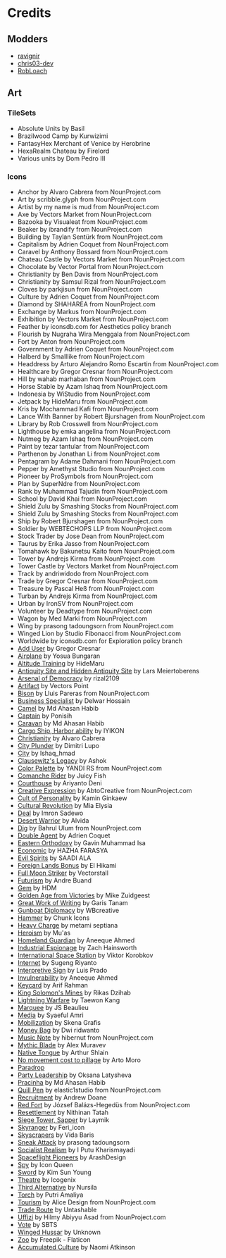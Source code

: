 # Credits

## Modders

- [ravignir](https://github.com/ravignir)
- [chris03-dev](https://codeberg.org/chris03-dev)
- [RobLoach](https://github.com/robloach)

## Art

### TileSets

- Absolute Units by Basil
- Brazilwood Camp by Kurwizimi
- FantasyHex Merchant of Venice by Herobrine
- HexaRealm Chateau by Firelord
- Various units by Dom Pedro III

### Icons

- Anchor by Alvaro Cabrera from NounProject.com
- Art by scribble.glyph from NounProject.com
- Artist by my name is mud from NounProject.com
- Axe by Vectors Market from NounProject.com
- Bazooka by Visualeat from NounProject.com
- Beaker by ibrandify from NounProject.com
- Building by Taylan Sentürk from NounProject.com
- Capitalism by Adrien Coquet from NounProject.com
- Caravel by Anthony Bossard from NounProject.com
- Chateau Castle by Vectors Market from NounProject.com
- Chocolate by Vector Portal from NounProject.com
- Christianity by Ben Davis from NounProject.com
- Christianity by Samsul Rizal from NounProject.com
- Cloves by parkjisun from NounProject.com
- Culture by Adrien Coquet from NounProject.com
- Diamond by SHAHAREA from NounProject.com
- Exchange by Markus from NounProject.com
- Exhibition by Vectors Market from NounProject.com
- Feather by iconsdb.com for Aesthetics policy branch
- Flourish by Nugraha Wira Menggala from NounProject.com
- Fort by Anton from NounProject.com
- Government by Adrien Coquet from NounProject.com
- Halberd by Smalllike from NounProject.com
- Headdress by Arturo Alejandro Romo Escartin from NounProject.com
- Healthcare by Gregor Cresnar from NounProject.com
- Hill by wahab marhaban from NounProject.com
- Horse Stable by Azam Ishaq from NounProject.com
- Indonesia by WiStudio from NounProject.com
- Jetpack by HideMaru from NounProject.com
- Kris by Mochammad Kafi from NounProject.com
- Lance With Banner by Robert Bjurshagen from NounProject.com
- Library by Rob Crosswell from NounProject.com
- Lighthouse by emka angelina from NounProject.com
- Nutmeg by Azam Ishaq from NounProject.com
- Paint by tezar tantular from NounProject.com
- Parthenon by Jonathan Li from NounProject.com
- Pentagram by Adame Dahmani from NounProject.com
- Pepper by Amethyst Studio from NounProject.com
- Pioneer by ProSymbols from NounProject.com
- Plan by SuperNdre from NounProject.com
- Rank by Muhammad Tajudin from NounProject.com
- School by David Khai from NounProject.com
- Shield Zulu by Smashing Stocks from NounProject.com
- Shield Zulu by Smashing Stocks from NounProject.com
- Ship by Robert Bjurshagen from NounProject.com
- Soldier by WEBTECHOPS LLP from NounProject.com
- Stock Trader by Jose Dean from NounProject.com
- Taurus by Erika Jasso from NounProject.com
- Tomahawk by Bakunetsu Kaito from NounProject.com
- Tower by Andrejs Kirma from NounProject.com
- Tower Castle by Vectors Market from NounProject.com
- Track by andriwidodo from NounProject.com
- Trade by Gregor Cresnar from NounProject.com
- Treasure by Pascal Heß from NounProject.com
- Turban by Andrejs Kirma from NounProject.com
- Urban by IronSV from NounProject.com
- Volunteer by Deadtype from NounProject.com
- Wagon by Med Marki from NounProject.com
- Wing by prasong tadoungsorn from NounProject.com
- Winged Lion by Studio Fibonacci from NounProject.com
- Worldwide by iconsdb.com for Exploration policy branch
- [Add User](https://thenounproject.com/icon/add-user-368922/) by Gregor Cresnar
- [Airplane](https://thenounproject.com/icon/airplane-7727063/) by Yosua Bungaran
- [Altitude Training](https://thenounproject.com/icon/mountain-5409893/) by HideMaru
- [Antiquity Site and Hidden Antiquity Site](https://thenounproject.com/icon/ruins-5758116/) by Lars Meiertoberens
- [Arsenal of Democracy](https://thenounproject.com/icon/bullet-7459993/) by rizal2109
- [Artifact](https://thenounproject.com/icon/Artifact-3243819/) by Vectors Point
- [Bison](https://thenounproject.com/icon/bison-4060108/) by Lluis Pareras from NounProject.com
- [Business Specialist](https://thenounproject.com/icon/business-specialist-598034/) by Delwar Hossain
- [Camel](https://thenounproject.com/icon/camel-7803410/) by Md Ahasan Habib
- [Captain](https://thenounproject.com/icon/captain-7649814/) by Ponisih
- [Caravan](https://thenounproject.com/icon/camel-7803410/) by Md Ahasan Habib
- [Cargo Ship, Harbor ability](https://thenounproject.com/icon/sail-boat-7845318/) by IYIKON
- [Christianity](https://thenounproject.com/icon/cross-5815203/) by Alvaro Cabrera
- [City Plunder](https://thenounproject.com/icon/skull-and-bones-6458048/) by Dimitri Lupo
- [City](https://thenounproject.com/icon/city-7677326/) by Ishaq_hmad
- [Clausewitz's Legacy](https://thenounproject.com/icon/muscles-7459499/) by Ashok
- [Color Palette](https://thenounproject.com/icon/color-palette-4655601/) by YANDI RS from NounProject.com
- [Comanche Rider](https://thenounproject.com/icon/native-indian-headdress-6252201/) by Juicy Fish
- [Courthouse](https://thenounproject.com/icon/courthouse-7403358/) by Ariyanto Deni
- [Creative Expression](https://thenounproject.com/icon/splash-4390563/) by AbtoCreative from NounProject.com
- [Cult of Personality](https://thenounproject.com/icon/bully-4616110/) by Kamin Ginkaew
- [Cultural Revolution](https://thenounproject.com/icon/cultural-activities-7659287/) by Mia Elysia
- [Deal](https://thenounproject.com/icon/deal-7503121/) by Imron Sadewo
- [Desert Warrior](https://thenounproject.com/icon/desert-7472058/) by Alvida
- [Dig](https://thenounproject.com/icon/dig-5410940/) by Bahrul Ulum from NounProject.com
- [Double Agent](https://thenounproject.com/icon/spy-1807269/) by Adrien Coquet
- [Eastern Orthodoxy](https://thenounproject.com/icon/orthodox-7358580/) by Gavin Muhammad Isa
- [Economic](https://thenounproject.com/icon/economic-6587778/) by HAZHA FARASYA
- [Evil Spirits](https://thenounproject.com/icon/shield-7922666/) by SAADI ALA
- [Foreign Lands Bonus](https://thenounproject.com/icon/triangle-7487240/) by El Hikami
- [Full Moon Striker](https://thenounproject.com/icon/missile-6608854/) by Vectorstall
- [Futurism](https://thenounproject.com/icon/tourist-7083437/) by Andre Buand
- [Gem](https://thenounproject.com/icon/gem-7307861/) by HDM
- [Golden Age from Victories](https://thenounproject.com/icon/smiley-face-2571154/) by Mike Zuidgeest
- [Great Work of Writing](https://thenounproject.com/icon/ink-pen-5709031/) by Garis Tanam
- [Gunboat Diplomacy](https://thenounproject.com/icon/diplomacy-6258254/) by WBcreative
- [Hammer](https://thenounproject.com/icon/hammer-829071/) by Chunk Icons
- [Heavy Charge](https://thenounproject.com/icon/spear-7674485/) by metami septiana
- [Heroism](https://thenounproject.com/icon/star-4960592/) by Mu'as
- [Homeland Guardian](https://thenounproject.com/icon/star-shield-764665/) by Aneeque Ahmed
- [Industrial Espionage](https://thenounproject.com/icon/robbery-7183772/) by Zach Hainsworth
- [International Space Station](https://thenounproject.com/icon/iss-956251/) by Viktor Korobkov
- [Internet](https://thenounproject.com/icon/internet-7818125/) by Sugeng Riyanto
- [Interpretive Sign](https://thenounproject.com/icon/interpretive-sign-68539/) by Luis Prado
- [Invulnerability](https://thenounproject.com/icon/health-insurance-764650/) by Aneeque Ahmed
- [Keycard](https://thenounproject.com/icon/keycard-7423952/) by Arif Rahman
- [King Solomon's Mines](https://thenounproject.com/icon/mine-7442527/) by Rikas Dzihab
- [Lightning Warfare](https://thenounproject.com/icon/tank-7284097/) by Taewon Kang
- [Marquee](https://thenounproject.com/icon/marquee-1546225/) by JS Beaulieu
- [Media](https://thenounproject.com/icon/media-6922821/) by Syaeful Amri
- [Mobilization](https://thenounproject.com/icon/sale-7772060/) by Skena Grafis
- [Money Bag](https://thenounproject.com/icon/money-bag-7868190/) by Dwi ridwanto
- [Music Note](https://thenounproject.com/icon/music-note-4840954/) by hibernut from NounProject.com
- [Mythic Blade](https://thenounproject.com/icon/question-mark-1295871/) by Alex Muravev
- [Native Tongue](https://thenounproject.com/icon/archway-3396176/) by Arthur Shlain
- [No movement cost to pillage](https://thenounproject.com/icon/burn-7438357/) by Arto Moro
- [Paradrop](https://thenounproject.com/icon/parachute-7236485/)
- [Party Leadership](https://thenounproject.com/icon/leader-925242/) by Oksana Latysheva
- [Pracinha](https://thenounproject.com/icon/snake-7803482/) by Md Ahasan Habib
- [Quill Pen](https://thenounproject.com/icon/quill-pen-6965217/) by elastic1studio from NounProject.com
- [Recruitment](https://thenounproject.com/icon/skull-912477/) by Andrew Doane
- [Red Fort](https://thenounproject.com/icon/red-fort-331332/) by József Balázs-Hegedüs from NounProject.com
- [Resettlement](https://thenounproject.com/icon/resettlement-2209642/) by Nithinan Tatah
- [Siege Tower, Sapper](https://thenounproject.com/icon/bull-head-2717640/) by Laymik
- [Skyranger](https://thenounproject.com/icon/airplane-7546219/) by Feri_icon
- [Skyscrapers](https://thenounproject.com/icon/building-7605346/) by Vida Baris
- [Sneak Attack](https://thenounproject.com/icon/wing-1865583/) by prasong tadoungsorn
- [Socialist Realism](https://thenounproject.com/icon/monument-6860915/) by I Putu Kharismayadi
- [Spaceflight Pioneers](https://thenounproject.com/icon/astronaut-7528057/) by ArashDesign
- [Spy](https://thenounproject.com/icon/spy-7776026/) by Icon Queen
- [Sword](https://thenounproject.com/icon/sword-7843777/) by Kim Sun Young
- [Theatre](https://thenounproject.com/icon/theatre-7449828/) by Icogenix
- [Third Alternative](https://thenounproject.com/icon/capital-7169973/) by Nursila
- [Torch](https://thenounproject.com/icon/torch-7526806/) by Putri Amaliya
- [Tourism](https://thenounproject.com/icon/suitcase-3406281/) by Alice Design from NounProject.com
- [Trade Route](https://thenounproject.com/icon/circle-arrows-1841393/) by Untashable
- [Uffizi](https://thenounproject.com/icon/sculpture-7760058/) by Hilmy Abiyyu Asad from NounProject.com
- [Vote](https://thenounproject.com/icon/vote-4045417/) by SBTS
- [Winged Hussar](https://www.dakkadakka.com/gallery/895280-Primaris,%20Winged%20Hussar.html) by Unknown
- [Zoo](https://www.flaticon.com/free-icon/elephant_1419285) by Freepik - Flaticon
- [Accumulated Culture](https://thenounproject.com/icon/music-5611/) by Naomi Atkinson
